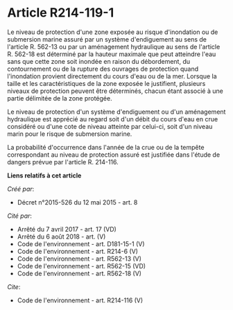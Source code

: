 # Article R214-119-1

Le niveau de protection d'une zone exposée au risque d'inondation ou de submersion marine assuré par un système d'endiguement
au sens de l'article R. 562-13 ou par un aménagement hydraulique au sens de l'article R. 562-18 est déterminé par la hauteur
maximale que peut atteindre l'eau sans que cette zone soit inondée en raison du débordement, du contournement ou de la
rupture des ouvrages de protection quand l'inondation provient directement du cours d'eau ou de la mer. Lorsque la taille et
les caractéristiques de la zone exposée le justifient, plusieurs niveaux de protection peuvent être déterminés, chacun étant
associé à une partie délimitée de la zone protégée. 

Le niveau de protection d'un système d'endiguement ou d'un aménagement hydraulique est apprécié au regard soit d'un débit du
cours d'eau en crue considéré ou d'une cote de niveau atteinte par celui-ci, soit d'un niveau marin pour le risque de
submersion marine. 

La probabilité d'occurrence dans l'année de la crue ou de la tempête correspondant au niveau de protection assuré est
justifiée dans l'étude de dangers prévue par l'article R. 214-116.

**Liens relatifs à cet article**

_Créé par_:

  - Décret n°2015-526 du 12 mai 2015 - art. 8

_Cité par_:

  - Arrêté du 7 avril 2017 - art. 17 (VD)
  - Arrêté du 6 août 2018 - art. (V)
  - Code de l'environnement - art. D181-15-1 (V)
  - Code de l'environnement - art. R214-6 (V)
  - Code de l'environnement - art. R562-13 (V)
  - Code de l'environnement - art. R562-15 (VD)
  - Code de l'environnement - art. R562-18 (V)

_Cite_:

  - Code de l'environnement - art. R214-116 (V)
